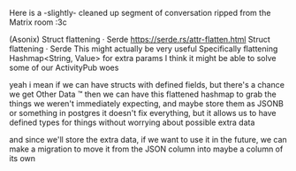 Here is a -slightly- cleaned up segment of conversation ripped from the Matrix room :3c

(Asonix)
Struct flattening · Serde
https://serde.rs/attr-flatten.html
Struct flattening · Serde
This might actually be very useful
Specifically flattening Hashmap<String, Value> for extra params
I think it might be able to solve some of our ActivityPub woes

yeah i mean if we can have structs with defined fields, but there's a chance we get Other Data ™ then we can have this flattened hashmap to grab the things we weren't immediately expecting, and maybe store them as JSONB or something in postgres
it doesn't fix everything, but it allows us to have defined types for things without worrying about possible extra data

and since we'll store the extra data, if we want to use it in the future, we can make a migration to move it from the JSON column into maybe a column of its own
